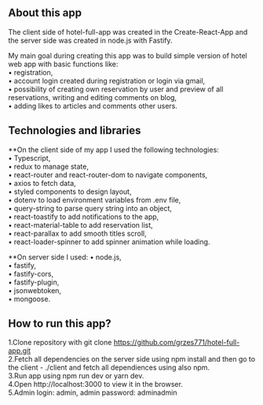 ## About this app<br/>
The client side of hotel-full-app was created in the Create-React-App and the server side was created in node.js with Fastify.<br/>

My main goal during creating this app was to build simple version of hotel web app with basic functions like:<br/>
• registration,<br/>
• account login created during registration or login via gmail,<br/>
• possibility of creating own reservation by user and preview of all reservations, writing and editing comments on blog,<br/>
• adding likes to articles and comments other users.<br/>


## Technologies and libraries<br/>
**On the client side of my app I used the following technologies:<br/>
• Typescript,<br/>
• redux to manage state,<br/>
• react-router and react-router-dom to navigate components,<br/>
• axios to fetch data,<br/>
• styled components to design layout,<br/>
• dotenv to load environment variables from .env file,<br/>
• query-string to parse query string into an object,<br/>
• react-toastify to add notifications to the app,<br/>
• react-material-table to add reservation list,<br/>
• react-parallax to add smooth titles scroll,<br/>
• react-loader-spinner to add spinner animation while loading.<br/>

**On server side I used:
• node.js,<br/>
• fastify,<br/>
• fastify-cors,<br/>
• fastify-plugin,<br/>
• jsonwebtoken,<br/>
• mongoose.<br/>


## How to run this app?<br/>
1.Clone repository with git clone https://github.com/grzes771/hotel-full-app.git<br/>
2.Fetch all dependencies on the server side using npm install and then go to the client - ./client and fetch all dependiences using also npm.<br/>
3.Run app using npm run dev or yarn dev.<br/>
4.Open http://localhost:3000 to view it in the browser.<br/>
5.Admin login: admin, admin password: adminadmin<br/>
